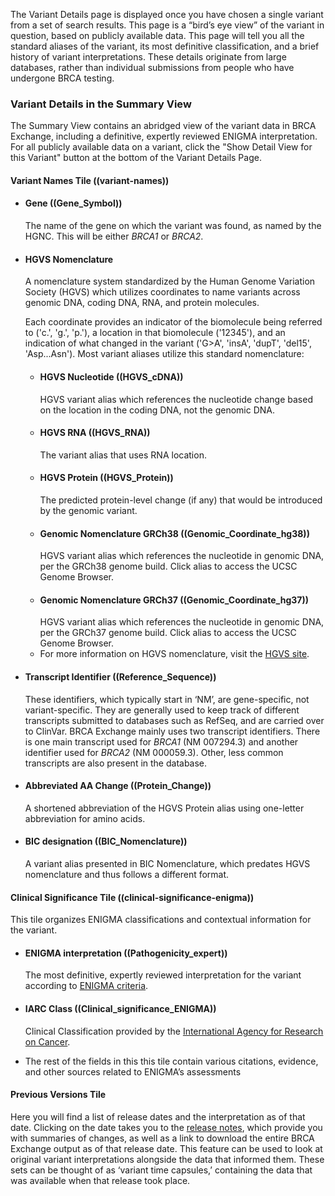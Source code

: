 The Variant Details page is displayed once you have chosen a single variant from a set of search results. This page is a “bird’s eye view” of the variant in question, based on publicly available data. This page will tell you all the standard aliases of the variant, its most definitive classification, and a brief history of variant interpretations. These details originate from large databases, rather than individual submissions from people who have undergone BRCA testing.

### Variant Details in the Summary View

The Summary View contains an abridged view of the variant data in BRCA Exchange, including a definitive, expertly reviewed ENIGMA interpretation. For all publicly available data on a variant, click the "Show Detail View for this Variant" button at the bottom of the Variant Details Page.

#### Variant Names Tile ((variant-names))

* #### Gene ((Gene_Symbol))
  The name of the gene on which the variant was found, as named by the HGNC. This will be either _BRCA1_ or _BRCA2_.

* #### HGVS Nomenclature
    A nomenclature system standardized by the Human Genome Variation Society \(HGVS\) which utilizes coordinates to name variants across genomic DNA, coding DNA, RNA, and protein molecules.

    Each coordinate provides an indicator of the biomolecule being referred to \('c.', 'g.', 'p.'\), a location in that biomolecule \('12345'\), and an indication of what changed in the variant \('G&gt;A', 'insA', 'dupT', 'del15', 'Asp...Asn'\). Most variant aliases utilize this standard nomenclature:
  * #### HGVS Nucleotide ((HGVS_cDNA))
    HGVS variant alias which references the nucleotide change based on the location in the coding DNA, not the genomic DNA.
  * #### HGVS RNA ((HGVS_RNA))
    The variant alias that uses RNA location.
  * #### HGVS Protein ((HGVS_Protein))
    The predicted protein-level change \(if any\) that would be introduced by the genomic variant.
  * #### Genomic Nomenclature GRCh38 ((Genomic_Coordinate_hg38))
    HGVS variant alias which references the nucleotide in genomic DNA, per the GRCh38 genome build. Click alias to access the UCSC Genome Browser.
  * #### Genomic Nomenclature GRCh37 ((Genomic_Coordinate_hg37))
    HGVS variant alias which references the nucleotide in genomic DNA, per the GRCh37 genome build. Click alias to access the UCSC Genome Browser.
  * For more information on HGVS nomenclature, visit the [HGVS site](http://varnomen.hgvs.org/bg-material/simple/).
* #### Transcript Identifier ((Reference_Sequence))
    These identifiers, which typically start in ‘NM’, are gene-specific, not variant-specific. They are generally used to keep track of different transcripts submitted to databases such as RefSeq, and are carried over to ClinVar. BRCA Exchange mainly uses two transcript identifiers. There is one main transcript used for _BRCA1_ \(NM 007294.3\) and another identifier used for _BRCA2_ \(NM 000059.3\). Other, less common transcripts are also present in the database.
* #### Abbreviated AA Change ((Protein_Change))
    A shortened abbreviation of the HGVS Protein alias using one-letter abbreviation for amino acids.
* #### BIC designation ((BIC_Nomenclature))
    A variant alias presented in BIC Nomenclature, which predates HGVS nomenclature and thus follows a different format.

#### Clinical Significance Tile ((clinical-significance-enigma))

This tile organizes ENIGMA classifications and contextual information for the variant.

* #### ENIGMA interpretation ((Pathogenicity_expert))
    The most definitive, expertly reviewed interpretation for the variant according to [ENIGMA criteria](https://enigmaconsortium.org/wp-content/uploads/2017/12/ENIGMA_Rules_2017-06-29.pdf).
* #### IARC Class ((Clinical_significance_ENIGMA))
    Clinical Classification provided by the [International Agency for Research on Cancer](http://monographs.iarc.fr/ENG/Classification/).

* The rest of the fields in this this tile contain various citations, evidence, and other sources related to ENIGMA’s assessments

#### Previous Versions Tile

Here you will find a list of release dates and the interpretation as of that date. Clicking on the date takes you to the [release notes](https://brcaexchange.org/release/12), which provide you with summaries of changes, as well as a link to download the entire BRCA Exchange output as of that release date. This feature can be used to look at original variant interpretations alongside the data that informed them. These sets can be thought of as ‘variant time capsules,’ containing the data that was available when that release took place.

